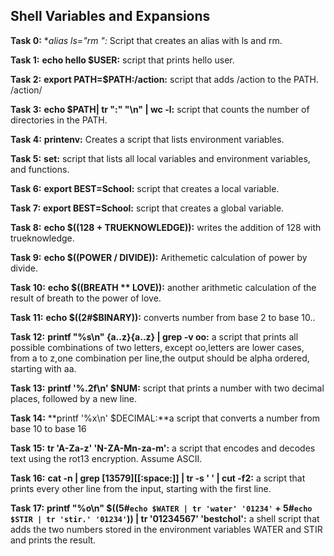 ## Shell Variables and Expansions

**Task 0:** **alias ls="rm *":** Script that creates an alias with ls and rm.

**Task 1:** **echo hello $USER:**  script that prints hello user.

**Task 2:** **export PATH=$PATH:/action:** script that adds /action to the PATH. /action/

**Task 3:** **echo $PATH| tr ":" "\n" | wc -l:** script that counts the number of directories in the PATH.

**Task 4:** **printenv:** Creates a script that lists environment variables.

**Task 5:** **set:** script that lists all local variables and environment variables, and functions.

**Task 6:** **export BEST=School:**  script that creates a local variable.

**Task 7:** **export BEST=School:** script that creates a global variable.

**Task 8:** **echo $((128 + TRUEKNOWLEDGE)):** writes the addition of 128 with trueknowledge.

**Task 9:** **echo $((POWER / DIVIDE)):** Arithemetic calculation of power by divide.

**Task 10:** **echo $((BREATH ** LOVE)):** another arithmetic calculation of the result of breath to the power of love.

**Task 11:** **echo $((2#$BINARY)):** converts number from base 2 to base 10..

**Task 12:** **printf "%s\n" {a..z}{a..z} | grep -v oo:** a script that prints all possible combinations of two letters, except oo,letters are lower cases, from a to z,one combination per line,the output should be alpha ordered, starting with aa.

**Task 13:** **printf '%.2f\n' $NUM:** script that prints a number with two decimal places, followed by a new line.

**Task 14:** **printf '%x\n' $DECIMAL:**a script that converts a number from base 10 to base 16

**Task 15:** **tr 'A-Za-z' 'N-ZA-Mn-za-m':** a script that encodes and decodes text using the rot13 encryption. Assume ASCII.

**Task 16:** **cat -n | grep [13579][[:space:]] | tr -s ' ' | cut -f2:** a script that prints every other line from the input, starting with the first line.

**Task 17:** **printf "%o\n" $((5#`echo $WATER | tr 'water' '01234'` + 5#`echo $STIR | tr 'stir.' '01234'`)) | tr '01234567' 'bestchol':** a shell script that adds the two numbers stored in the environment variables WATER and STIR and prints the result.